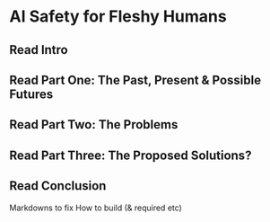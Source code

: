 # AI Safety for Fleshy Humans

## Read Intro

## Read Part One: The Past, Present & Possible Futures

## Read Part Two: The Problems

## Read Part Three: The Proposed Solutions?

## Read Conclusion

Markdowns to fix
How to build (& required etc)